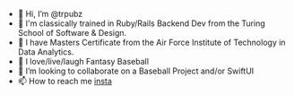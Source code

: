 - 👋 Hi, I’m @trpubz
- 📖 I'm classically trained in Ruby/Rails Backend Dev from the Turing School of Software & Design.
- 🌱 I have Masters Certificate from the Air Force Institute of Technology in Data Analytics.
- 💞️ I love/live/laugh Fantasy Baseball
- 👀 I’m looking to collaborate on a Baseball Project and/or SwiftUI
- 📫 How to reach me [insta](instagram.com/trpubz)

<!---
trpubz/trpubz is a ✨ special ✨ repository because its `README.md` (this file) appears on your GitHub profile.
You can click the Preview link to take a look at your changes.
--->
